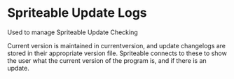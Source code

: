 # Spriteable Update Logs
Used to manage Spriteable Update Checking

Current version is maintained in currentversion, and update changelogs are stored in their appropriate version file.
Spriteable connects to these to show the user what the current version of the program is, and if there is an update.
